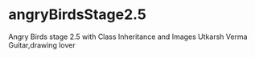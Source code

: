 # angryBirdsStage2.5
Angry Birds stage 2.5 with Class Inheritance and Images
Utkarsh Verma
Guitar,drawing lover
